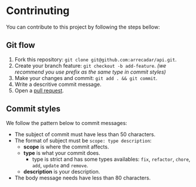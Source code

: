 # Contrinuting
You can contribute to this project by following the steps bellow:

## Git flow
1. Fork this repository: `git clone git@github.com:arrecadar/api.git`.
2. Create your branch feature: `git checkout -b add-feature`. _(we recommend you use prefix as the same type in commit styles)_
3. Make your changes and commit: `git add . && git commit`.
4. Write a descritive commit message.
5. Open a [pull request](https://github.com/arrecadar/api/compare?expand=1).

## Commit styles
We follow the pattern below to commit messages:

- The subject of commit must have less than 50 characters.
- The format of subject must be `scope: type description`:
  - **scope** is where the commit affects.
  - **type** is what your commit does.
    - type is strict and has some types availables: `fix`, `refactor`, `chore`, `add`, `update` and `remove`.
  - **description** is your description.
- The body message needs have less than 80 characters.
